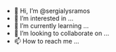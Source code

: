 - 👋 Hi, I’m @sergialysramos
- 👀 I’m interested in ...
- 🌱 I’m currently learning ...
- 💞️ I’m looking to collaborate on ...
- 📫 How to reach me ...

<!---
sergialysramos/sergialysramos is a ✨ special ✨ repository because its `README.md` (this file) appears on your GitHub profile.
You can click the Preview link to take a look at your changes.
--->
